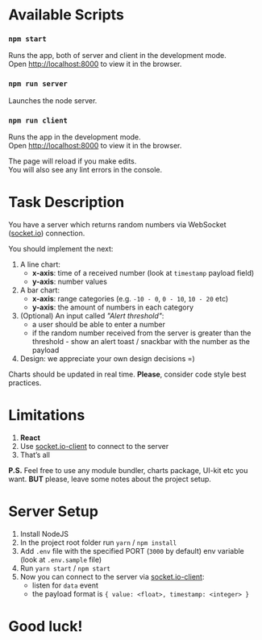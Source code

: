 # Available Scripts
### `npm start`
Runs the app, both of server and client in the development mode.<br>
Open [http://localhost:8000](http://localhost:8000) to view it in the browser.

### `npm run server`
Launches the node server.

### `npm run client`
Runs the app in the development mode.<br>
Open [http://localhost:8000](http://localhost:8000) to view it in the browser.

The page will reload if you make edits.<br>
You will also see any lint errors in the console.

# Task Description
You have a server which returns random numbers via WebSocket ([socket.io](https://socket.io)) connection.

You should implement the next:

1. A line chart:
    - **x-axis**: time of a received number (look at `timestamp` payload field)
    - **y-axis**: number values
2. A bar chart:
    - **x-axis**: range categories (e.g. `-10 - 0`, `0 - 10`, `10 - 20` etc)
    - **y-axis**: the amount of numbers in each category
3. (Optional) An input called *"Alert threshold"*:
    - a user should be able to enter a number
    - if the random number received from the server is greater than the threshold - show an alert toast / snackbar with the number as the payload
4. Design: we appreciate your own design decisions =)

Charts should be updated in real time. **Please**, consider code style best practices. 

# Limitations

1. **React**
2. Use [socket.io-client](https://socket.io/docs/client-api) to connect to the server
3. That’s all

**P.S.** Feel free to use any module bundler, charts package, UI-kit etc you want. **BUT** please, leave some notes about the project setup.

# Server Setup

1. Install NodeJS
2. In the project root folder run `yarn` / `npm install`
3. Add `.env` file with the specified PORT (`3000` by default) env variable (look at `.env.sample` file)
4. Run `yarn start` / `npm start`
5. Now you can connect to the server via [socket.io-client](https://socket.io/docs/client-api):
    - listen for `data` event
    - the payload format is `{ value: <float>, timestamp: <integer> }`

# Good luck!
